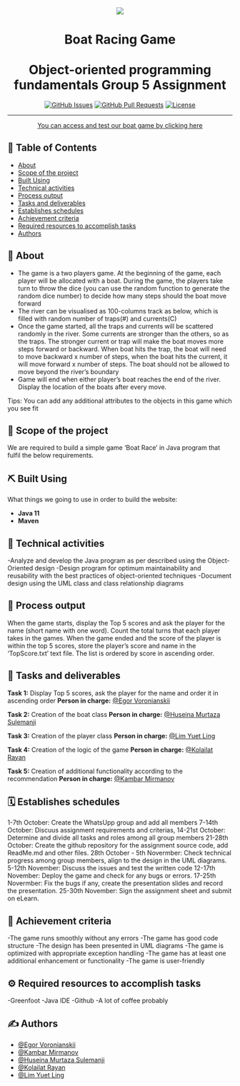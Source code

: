 <div align="center">
  <img src="https://external-content.duckduckgo.com/iu/?u=https%3A%2F%2Fwww.iotgadgets.com%2Fwp-content%2Fuploads%2F2017%2F10%2FGame-Speed-Boat-Racing-3D-4.jpg&f=1&nofb=1">
</div>

<h1 align="center">Boat Racing Game <br> <br> Object-oriented programming fundamentals Group 5 Assignment</h1>

<div align="center">

[![GitHub Issues](https://img.shields.io/github/issues/vrnsky/android-hacker-tab.svg)](https://github.com/kamasaky/PRG-1203/issues)
[![GitHub Pull Requests](https://img.shields.io/github/issues-pr/vrnsky/android-hacker-tab.svg)](https://github.com/kamasaky/PRG-1203/pulls)
[![License](https://img.shields.io/badge/license-MIT-blue.svg)](/LICENSE)

</div>

---

<p align="center"> <a href="https://battleship-game.org/en/">You can access and test our boat game by clicking here</a>
    <br> 
</p>

## 📝 Table of Contents

- [About](#about)
- [Scope of the project](#scope)
- [Built Using](#built_using)
- [Technical activities](#technical_activities)
- [Process output](#output)
- [Tasks and deliverables](#tasks_and_deliverables)
- [Establishes schedules](#schedules)
- [Achievement criteria](#criteria)
- [Required resources to accomplish tasks](#resources)
- [Authors](#authors)


## 🧐 About <a name = "about"></a>

* The game is a two players game. At the beginning of the game, each player will be allocated
with a boat. During the game, the players take turn to throw the dice (you can use the
random function to generate the random dice number) to decide how many steps should
the boat move forward
* The river can be visualised as 100-columns track as below, which is filled with random
  number of traps(#) and currents(C)
* Once the game started, all the traps and currents will be scattered randomly in the river.
  Some currents are stronger than the others, so as the traps. The stronger current or trap
  will make the boat moves more steps forward or backward. When boat hits the trap, the
  boat will need to move backward x number of steps, when the boat hits the current, it will
  move forward x number of steps. The boat should not be allowed to move beyond the
  river’s boundary
* Game will end when either player’s boat reaches the end of the river. Display the location of
  the boats after every move.


Tips: You can add any additional attributes to the objects in this game which you see fit

## 🏁 Scope of the project <a name = "scope"></a>

We are required to build a simple game ‘Boat Race’ in Java program that fulfil the below
requirements.

## ⛏️ Built Using <a name = "built_using"></a>

What things we going to use in order to build the website:

- <b>Java 11</b>
- <b>Maven</b>


## 🔧 Technical activities <a name = "technical_activities"></a>
-Analyze and develop the Java program as per described using the Object-Oriented
design
-Design program for optimum maintainability and reusability with the best
practices of object-oriented techniques
-Document design using the UML class and class relationship diagrams


## 🧭 Process output <a name="output"></a>

When the game starts, display the Top 5 scores and ask the player for the name (short name with
one word). Count the total turns that each player takes in the games. When the game
ended and the score of the player is within the top 5 scores, store the player’s score and name in the
‘TopScore.txt’ text file. The list is ordered by score in ascending order.

## 📜 Tasks and deliverables <a name="tasks_and_deliverables"></a>

<b>Task 1:</b> Display Top 5 scores, ask the player for the name and order it in ascending order
<b>Person in charge:</b> [@Egor Voronianskii](https://github.com/vrnsky)

<b>Task 2:</b> Creation of the boat class
<b>Person in charge:</b> [@Huseina Murtaza Sulemanji](https://github.com/Huseina02)

<b>Task 3:</b> Creation of the player class
<b>Person in charge:</b> [@Lim Yuet Ling](https://github.com/Louise-Lim)

<b>Task 4:</b> Creation of the logic of the game
<b>Person in charge:</b> [@Kolailat Rayan](https://github.com/justrray)

<b>Task 5:</b> Creation of additional functionality according to the recommendation
<b>Person in charge:</b> [@Kambar Mirmanov](https://github.com/kamasaky)


## 🗓️ Establishes schedules <a name="schedules"></a>

1-7th October: Create the WhatsUpp group and add all members 
7-14th October: Discuus assignment requirements and criterias, 
14-21st October: Determine and divide all tasks and roles among all group members
21-28th October: Create the github repository for the assignment source code, add ReadMe.md and other files.
28th October - 5th Novermber: Check technical progress among group members, align to the design in the UML diagrams.
5-12th November: Discuss the issues and test the written code
12-17th November: Deploy the game and check for any bugs or errors.
17-25th Novermber:  Fix the bugs if any, create the presentation slides and record the presentation.
25-30th November: Sign the assignment sheet and submit on eLearn.

## 📌 Achievement criteria <a name="criteria"></a>
-The game runs smoothly without any errors
-The game has good code structure
-The design has been presented in UML diagrams
-The game is optimized  with appropriate exception handling
-The game has at least one additional enhancement or functionality
-The game is user-friendly

## ⚙️ Required resources to accomplish tasks <a name="resources"></a>
-Greenfoot
-Java IDE
-Github
-A lot of coffee probably

## ✍️ Authors <a name = "authors"></a>

- [@Egor Voronianskii](https://github.com/vrnsky)
- [@Kambar Mirmanov](https://github.com/kamasaky)
- [@Huseina Murtaza Sulemanji](https://github.com/Huseina02)
- [@Kolailat Rayan](https://github.com/justrray)
- [@Lim Yuet Ling](https://github.com/Louise-Lim)
